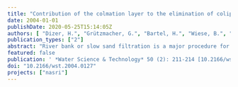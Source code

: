 ```yaml
---
title: "Contribution of the colmation layer to the elimination of coliphages by slow sand filtration"
date: 2004-01-01
publishDate: 2020-05-25T15:14:05Z
authors: [ "Dizer, H.", "Grützmacher, G.", "Bartel, H.", "Wiese, B.", "Szewzyk, R. G.", "López-Pila, J. M." ]
publication_types: ["2"]
abstract: "River bank or slow sand filtration is a major procedure for processing surface water to drinking water in central europe. In order to model the performance of river bank and slow sand filtration plants, we are studying the different mechanisms by which the elimination of pathogens is realized. An important question concerning the mode of action of slow sand filters and river bank filtration units is the role of the colmation layer or “schmutzdecke” on the elimination of human pathogens. The  schmutzdecke is an organic layer which develops at the surface of the sand filter short after the onset of operation. We have inoculated a pilot plant for slow sand filtration with coliphages and determined their rate of breakthrough and their final elimination. In the first experiment, with a colmation layer still missing, the breakthrough of the coliphages in the 80 cm mighty sandy bed amounted to ca. 40 %. In contrast, less than 1 % of coliphages escaped from the filter as the same experiment was repeated two months later, when a substantial colmation layer had developed. Our preliminary conclusions are that the colmation layer is extremely efficient in eliminating of viruses."
featured: false
publication: ' *Water Science & Technology* 50 (2): 211-214 [10.2166/wst.2004.0127](https://doi.org/10.2166/wst.2004.0127)'
doi: "10.2166/wst.2004.0127"
projects: ["nasri"]
---
```


